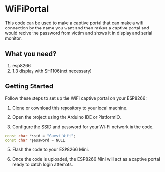 # WiFiPortal

This code can be used to make a captive portal that can make a wifi connection by the name you want 
and then makes a captive portal and would recive the password from victim and shows it in display and serial monitor.

## What you need?

1. esp8266
2. 1.3 display with SH1106(not necessary)

## Getting Started

Follow these steps to set up the WiFi captive portal on your ESP8266:

1. Clone or download this repository to your local machine.

2. Open the project using the Arduino IDE or PlatformIO.

3. Configure the SSID and password for your Wi-Fi network in the code.

```cpp
const char *ssid = "Guest_Wifi";
const char *password = NULL;
```

5. Flash the code to your ESP8266 Mini.

6. Once the code is uploaded, the ESP8266 Mini will act as a captive portal ready to catch login attempts.
